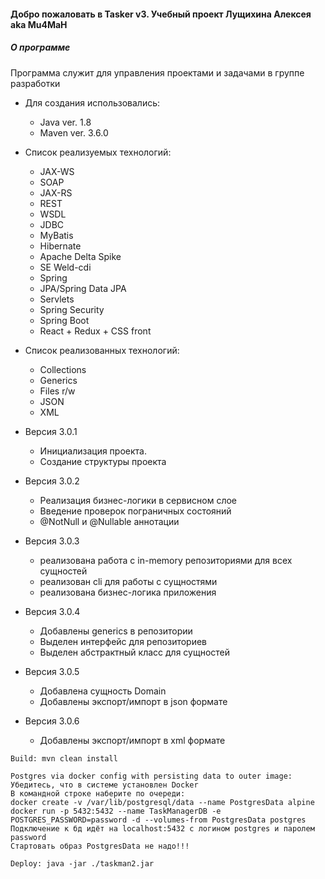 #### Добро пожаловать в **Tasker v3**. Учебный проект Лущихина Алексея aka Mu4MaH

##### **О программе**

Программа служит для управления проектами и задачами в группе разработки

- Для создания использовались:
    - Java ver. 1.8
    - Maven ver. 3.6.0

- Список реализуемых технологий: 
    - JAX-WS
    - SOAP
    - JAX-RS
    - REST
    - WSDL
    - JDBC
    - MyBatis
    - Hibernate
    - Apache Delta Spike
    - SE Weld-cdi
    - Spring
    - JPA/Spring Data JPA
    - Servlets
    - Spring Security 
    - Spring Boot
    - React + Redux + CSS front

- Список  реализованных технологий:   
    * Collections
    * Generics
    * Files r/w
    * JSON
    * XML


* Версия 3.0.1
    * Инициализация проекта. 
    * Создание структуры проекта

* Версия 3.0.2
    * Реализация бизнес-логики в сервисном слое
    * Введение проверок пограничных состояний
    * @NotNull и @Nullable аннотации

* Версия 3.0.3
    * реализована работа с in-memory репозиториями для всех сущностей
    * реализован cli для работы с сущностями
    * реализована бизнес-логика приложения

* Версия 3.0.4
    * Добавлены generics в репозитории
    * Выделен интерфейс для репозиториев
    * Выделен абстрактный класс для сущностей
 
* Версия 3.0.5
    * Добавлена сущность Domain
    * Добавлены экспорт/импорт в json формате
    
* Версия 3.0.6
    * Добавлены экспорт/импорт в xml формате
    
```
Build: mvn clean install 
```
```
Postgres via docker config with persisting data to outer image:
Убедитесь, что в системе установлен Docker
В командной строке наберите по очереди:
docker create -v /var/lib/postgresql/data --name PostgresData alpine
docker run -p 5432:5432 --name TaskManagerDB -e POSTGRES_PASSWORD=password -d --volumes-from PostgresData postgres
Подключение к бд идёт на localhost:5432 c логином postgres и паролем password
Стартовать образ PostgresData не надо!!!
```
```
Deploy: java -jar ./taskman2.jar
```
